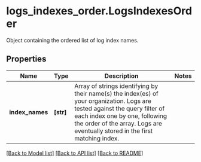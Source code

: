 # logs_indexes_order.LogsIndexesOrder

Object containing the ordered list of log index names.
## Properties
Name | Type | Description | Notes
------------ | ------------- | ------------- | -------------
**index_names** | **[str]** | Array of strings identifying by their name(s) the index(es) of your organization. Logs are tested against the query filter of each index one by one, following the order of the array. Logs are eventually stored in the first matching index. | 

[[Back to Model list]](README.md#documentation-for-models) [[Back to API list]](README.md#documentation-for-api-endpoints) [[Back to README]](README.md)


